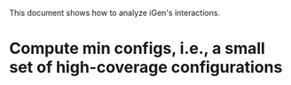 This document shows how to analyze iGen's interactions.


# Compute min configs, i.e., a small set of high-coverage configurations

